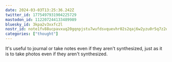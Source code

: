 ```yaml
---
date: 2024-03-03T13:25:36.242Z
twitter_id: 1775497931904225729
mastodon_id: 112207244133489989
bluesky_id: 3kpa2v3xxfc2l
nostr_id: note1fv88ucpavxuq20gqnpjstu7wufdsvquevhr02s2qaj6w2yzu0r5q7z2qam
categories: ["thought"]
---
```

It's useful to journal or take notes even if they aren't synthesized, just as it is to take photos even if they aren't synthesized.
